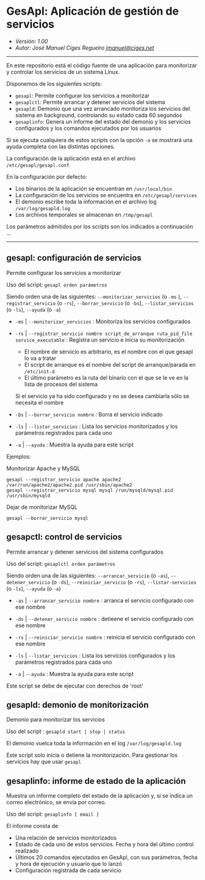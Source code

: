# GesApl:  Aplicación de gestión de servicios

- *Versión: 1.00*
- *Autor: José Manuel Ciges Regueiro <jmanuel@ciges.net>*

---

En este repositorio está el código fuente de una aplicación para monitorizar y controlar los servicios de un sistema Linux.

Disponemos de los siguientes scripts:
- `gesapl`: Permite configurar los servicios a monitorizar
- `gesaplctl`:  Permite arrancar y detener servicios del sistema
- `gesapld`:  Demonio que una vez arrancado monitoriza los servicios del sistema en background, controlando su estado cada 60 segundos
- `gesaplinfo`:  Genera un informe del estado del demonio y los servicios configurados y los comandos ejecutados por los usuarios

Si se ejecuta cualquiera de estos scripts con la opción `-a` se mostrará una ayuda completa con las distintas opciones.

La configuración de la aplicación está en el archivo `/etc/gesapl/gesapl.conf`.

En la configuración por defecto:
- Los binarios de la aplicación se encuentran en `/usr/local/bin`
- La configuración de los servicios se encuentra en `/etc/gesapl/services`
- El demonio escribe toda la información en el archivo log `/var/log/gesapld.log`
- Los archivos temporales se almacenan en `/tmp/gesapl`

Los parámetros admitidos por los scripts son los indicados a continuación ...

---

## gesapl:  configuración de servicios

Permite configurar los servicios a monitorizar

Uso del script: `gesapl orden parámetros`

Siendo orden una de las siguientes: `--monitorizar_servicios` (o `-ms` ), `--registrar_servicio` (o `-rs`), `--borrar_servicio` (o `-bs`),  `--listar_servicios` (o `-ls`), `--ayuda` (o `-a`)

* `-ms` | `--monitorizar_servicios` :  Monitoriza los servicios configurados

* `-rs` | `--registrar_servicio nombre script_de_arranque ruta_pid_file service_executable` :  Registra un servicio e inicia su monitorización

    - El nombre de servicio es arbitrario, es el nombre con el que gesapl lo va a tratar
    - El script de arranque es el nombre del script de arranque/parada en `/etc/init.d`
    - El último parámetro es la ruta del binario con el que se le ve en la lista de procesos del sistema

    Si el servicio ya ha sido configurado y no se desea cambiarla sólo se necesita el nombre

* `-bs` | `--borrar_servicio nombre` :  Borra el servicio indicado

* `-ls` | `--listar_servicios` :  Lista los servicios monitorizados y los parámetros registrados para cada uno

* `-a` | `--ayuda` :  Muestra la ayuda para este script

Ejemplos: 

Monitorizar Apache y MySQL

```
gesapl --registrar_servicio apache apache2 /var/run/apache2/apache2.pid /usr/sbin/apache2
gesapl --registrar_servicio mysql mysql /run/mysqld/mysql.pid /usr/sbin/mysqld
```

Dejar de monitorizar MySQL

```
gesapl --borrar_servicio mysql
```

## gesapctl:  control de servicios

Permite arrancar y detener servicios del sistema configurados

Uso del script: `gesaplctl orden parámetros`

Siendo orden una de las siguientes: `--arrancar_servicio` (o `-as`), `--detener_servicio`  (o `-ds`), `--reiniciar_servicio` (o `-rs`), `--listar-servicios` (o `-ls`), `--ayuda` (o `-a`)

* `-as` | `--arrancar_servicio nombre` :  arranca el servicio configurado con ese nombre

* `-ds` | `--detener_servicio nombre` :  detieene el servicio configurado con ese nombre

* `-rs` | `--reiniciar_servicio nombre` :  reinicia el servicio configurado con ese nombre

* `-ls` | `--listar_servicios` :  Lista los servicios configurados y los parámetros registrados para cada uno

* `-a` | `--ayuda` :  Muestra la ayuda para este script

Este script se debe de ejecutar con derechos de 'root'


## gesapld:  demonio de monitorización

Demonio para monitorizar los servicios

Uso del script : `gesapld start | stop | status`

El demonio vuelca toda la información en el log `/var/log/gesapld.log`

Este script solo inicia o detiene la monitorización. Para gestionar los servicios hay que usar `gesapl`


## gesaplinfo:  informe de estado de la aplicación

Muestra un informe completo del estado de la aplicación y, si se indica un correo electrónico, se envía por correo.

Uso del script: `gesaplinfo [ email ]`

El informe consta de
- Una relación de servicios monitorizados
- Estado de cada uno de estos servicios. Fecha y hora del último control realizado
- Últimos 20 comandos ejecutados en GesApl, con sus parámetros, fecha y hora de ejecución y usuario que lo lanzó
- Configuración registrada de cada servicio





